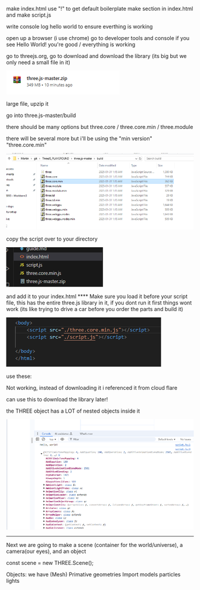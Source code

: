 make index.html
use "!" to get default boilerplate
make <script></script> section in index.html and make script.js

write console log hello world to ensure everthing is working

open up a browser (i use chrome) go to developer tools and console if you see Hello World! you're good / everything is working

go to threejs.org, go to download and download the library (its big but we only need a small file in it)

![threejsFileSize](guide_steps/003.png)

large file, upzip it

go into three.js-master/build 

there should be many options but three.core / three.core.min / three.module

there will be several more but i'll be using the "min version" "three.core.min"

![](guide_steps/004.png)

copy the script over to your directory

![](guide_steps/006.png)

and add it to your index.html
    **** Make sure you load it before your script file, this has the entire three.js library in it, if you dont run it first things wont work (its like trying to drive a car before you order the parts and build it)

![](guide_steps/005.png)

use these:
    <script type="module" src="./three.core.min.js"></script>
    <script src="./script.js"></script>


Not working, instead of downloading it i referenced it from cloud flare
<script src="https://cdnjs.cloudflare.com/ajax/libs/three.js/r128/three.min.js"></script>

can use this to download the library later!

the THREE object has a LOT of nested objects inside it

![](guide_steps/007.png)

---
Next we are going to make a scene (container for the world/universe), a camera(our eyes), and an object

const scene = new THREE.Scene();

Objects: we have
    (Mesh)
        Primative geometries
        Import models
    particles
    lights